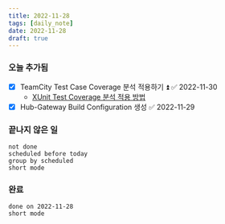 ```yaml
---
title: 2022-11-28
tags: [daily_note]
date: 2022-11-28
draft: true
---
```

### 오늘 추가됨
- [x] TeamCity Test Case Coverage 분석 적용하기 ⏫ ✅ 2022-11-30
	- [XUnit Test Coverage 분석 적용 방법](../post/TeamCity/XUnit%20Test%20Coverage%20분석%20적용%20방법.md)
- [x] Hub-Gateway Build Configuration 생성 ✅ 2022-11-29

### 끝나지 않은 일
```tasks
not done
scheduled before today
group by scheduled
short mode
```

### 완료
```tasks
done on 2022-11-28
short mode
```